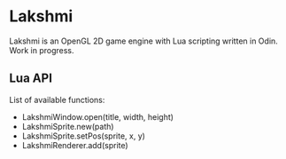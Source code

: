 # Lakshmi

Lakshmi is an OpenGL 2D game engine with Lua scripting written in Odin. Work in progress.

## Lua API

List of available functions:

* LakshmiWindow.open(title, width, height)
* LakshmiSprite.new(path)
* LakshmiSprite.setPos(sprite, x, y)
* LakshmiRenderer.add(sprite)

